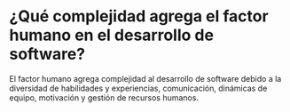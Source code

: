# ¿Qué complejidad agrega el factor humano en el desarrollo de software?

El factor humano agrega complejidad al desarrollo de software debido a la diversidad de habilidades y experiencias, comunicación, dinámicas de equipo, motivación y gestión de recursos humanos.
